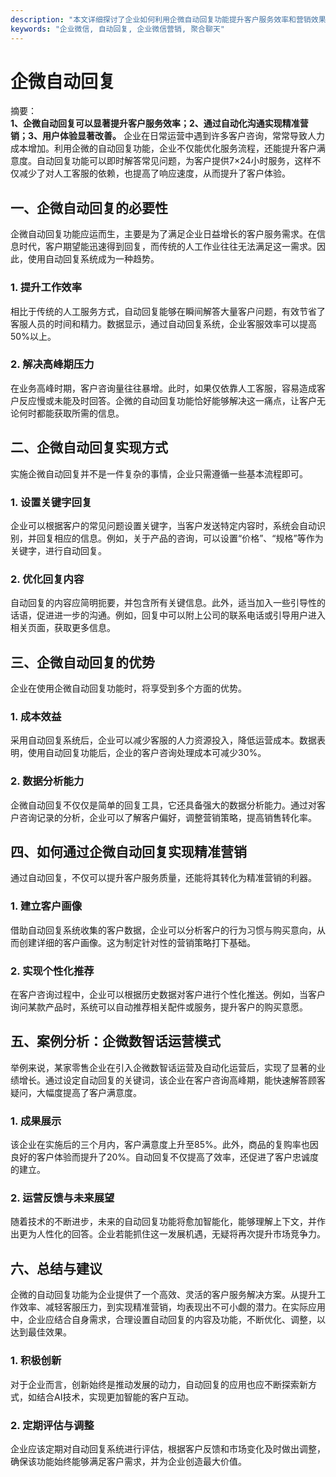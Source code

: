 ```yaml
---
description: "本文详细探讨了企业如何利用企微自动回复功能提升客户服务效率和营销效果，分析了其优势及实现方法。"
keywords: "企业微信, 自动回复, 企业微信营销, 聚合聊天"
---
```

# 企微自动回复

摘要：  
**1、企微自动回复可以显著提升客户服务效率；2、通过自动化沟通实现精准营销；3、用户体验显著改善。** 企业在日常运营中遇到许多客户咨询，常常导致人力成本增加。利用企微的自动回复功能，企业不仅能优化服务流程，还能提升客户满意度。自动回复功能可以即时解答常见问题，为客户提供7×24小时服务，这样不仅减少了对人工客服的依赖，也提高了响应速度，从而提升了客户体验。

## 一、企微自动回复的必要性

企微自动回复功能应运而生，主要是为了满足企业日益增长的客户服务需求。在信息时代，客户期望能迅速得到回复，而传统的人工作业往往无法满足这一需求。因此，使用自动回复系统成为一种趋势。

### 1. 提升工作效率
相比于传统的人工服务方式，自动回复能够在瞬间解答大量客户问题，有效节省了客服人员的时间和精力。数据显示，通过自动回复系统，企业客服效率可以提高50%以上。

### 2. 解决高峰期压力
在业务高峰时期，客户咨询量往往暴增。此时，如果仅依靠人工客服，容易造成客户反应慢或未能及时回答。企微的自动回复功能恰好能够解决这一痛点，让客户无论何时都能获取所需的信息。

## 二、企微自动回复实现方式

实施企微自动回复并不是一件复杂的事情，企业只需遵循一些基本流程即可。

### 1. 设置关键字回复
企业可以根据客户的常见问题设置关键字，当客户发送特定内容时，系统会自动识别，并回复相应的信息。例如，关于产品的咨询，可以设置“价格”、“规格”等作为关键字，进行自动回复。

### 2. 优化回复内容
自动回复的内容应简明扼要，并包含所有关键信息。此外，适当加入一些引导性的话语，促进进一步的沟通。例如，回复中可以附上公司的联系电话或引导用户进入相关页面，获取更多信息。

## 三、企微自动回复的优势

企业在使用企微自动回复功能时，将享受到多个方面的优势。

### 1. 成本效益
采用自动回复系统后，企业可以减少客服的人力资源投入，降低运营成本。数据表明，使用自动回复功能后，企业的客户咨询处理成本可减少30%。

### 2. 数据分析能力
企微自动回复不仅仅是简单的回复工具，它还具备强大的数据分析能力。通过对客户咨询记录的分析，企业可以了解客户偏好，调整营销策略，提高销售转化率。

## 四、如何通过企微自动回复实现精准营销

通过自动回复，不仅可以提升客户服务质量，还能将其转化为精准营销的利器。

### 1. 建立客户画像
借助自动回复系统收集的客户数据，企业可以分析客户的行为习惯与购买意向，从而创建详细的客户画像。这为制定针对性的营销策略打下基础。

### 2. 实现个性化推荐
在客户咨询过程中，企业可以根据历史数据对客户进行个性化推送。例如，当客户询问某款产品时，系统可以自动推荐相关配件或服务，提升客户的购买意愿。

## 五、案例分析：企微数智话运营模式

举例来说，某家零售企业在引入企微数智话运营及自动化运营后，实现了显著的业绩增长。通过设定自动回复的关键词，该企业在客户咨询高峰期，能快速解答顾客疑问，大幅度提高了客户满意度。

### 1. 成果展示
该企业在实施后的三个月内，客户满意度上升至85%。此外，商品的复购率也因良好的客户体验而提升了20%。自动回复不仅提高了效率，还促进了客户忠诚度的建立。

### 2. 运营反馈与未来展望
随着技术的不断进步，未来的自动回复功能将愈加智能化，能够理解上下文，并作出更为人性化的回答。企业若能抓住这一发展机遇，无疑将再次提升市场竞争力。

## 六、总结与建议

企微的自动回复功能为企业提供了一个高效、灵活的客户服务解决方案。从提升工作效率、减轻客服压力，到实现精准营销，均表现出不可小觑的潜力。在实际应用中，企业应结合自身需求，合理设置自动回复的内容及功能，不断优化、调整，以达到最佳效果。

### 1. 积极创新
对于企业而言，创新始终是推动发展的动力，自动回复的应用也应不断探索新方式，如结合AI技术，实现更加智能的客户互动。

### 2. 定期评估与调整
企业应该定期对自动回复系统进行评估，根据客户反馈和市场变化及时做出调整，确保该功能始终能够满足客户需求，并为企业创造最大价值。
